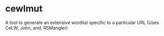 # cewlmut
A tool to generate an extensive wordlist specific to a particular URL (Uses CeLW, John, and, RSMangler)
